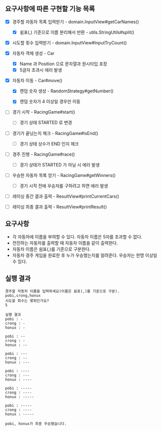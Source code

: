 ## 요구사항에 따른 구현할 기능 목록

- [x] 경주할 자동차 목록 입력받기 - domain.InputView#getCarNames()
    - [x] 쉼표(,) 기준으로 이름 분리해서 반환 - utils.StringUtils#split()
- [x] 시도할 횟수 입력받기 - domain.InputView#InputTryCount()


- [x] 자동차 객체 생성 - Car
    - [x] Name 과 Position 으로 문자열과 원시타입 포장
    - [x] 5글자 초과시 에러 발생
- [x] 자동차 이동 - Car#move()
    - [x] 랜덤 숫자 생성 - RandomStrategy#getNumber()
    - [x] 랜덤 숫자가 4 이상일 경우만 이동


- [ ] 경기 시작 - RacingGame#start()
    - [ ] 경기 상태 STARTED 로 변경
- [ ] 경기가 끝났는지 체크 - RacingGame#isEnd()
    - [ ] 경기 상태 상수가 END 인지 체크
- [ ] 경주 진행 - RacingGame#race()
    - [ ] 경기 상태가 STARTED 가 아닐 시 에러 발생
- [ ] 우승한 자동차 목록 얻기 - RacingGame#getWinners()
    - [ ] 경기 시작 전에 우승자를 구하려고 하면 에러 발생


- [ ] 레이싱 중간 결과 출력 - ResultView#printCurrentCars()
- [ ] 레이싱 최종 결과 출력 - ResultView#printResult()

## 요구사항

- 각 자동차에 이름을 부여할 수 있다. 자동차 이름은 5자를 초과할 수 없다.
- 전진하는 자동차를 출력할 때 자동차 이름을 같이 출력한다.
- 자동차 이름은 쉼표(,)를 기준으로 구분한다.
- 자동차 경주 게임을 완료한 후 누가 우승했는지를 알려준다. 우승자는 한명 이상일 수 있다.

## 실행 결과

```
경주할 자동차 이름을 입력하세요(이름은 쉼표(,)를 기준으로 구분).
pobi,crong,honux
시도할 회수는 몇회인가요?
5

실행 결과
pobi : -
crong : -
honux : -

pobi : --
crong : -
honux : --

pobi : ---
crong : --
honux : ---

pobi : ----
crong : ---
honux : ----

pobi : -----
crong : ----
honux : -----

pobi : -----
crong : ----
honux : -----

pobi, honux가 최종 우승했습니다.
```

